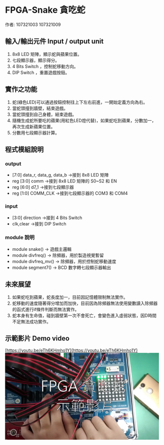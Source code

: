 # FPGA-Snake 貪吃蛇
作者: 107321003 107321009

## 輸入/輸出元件 Input / output unit
   1. 8x8 LED 矩陣，顯示蛇與蘋果位置。
   2. 七段顯示器，顯示得分。
   3. 4 Bits Switch ，控制蛇移動方向。
   4. DIP Switch ，重置遊戲按鈕。

## 實作之功能
   1. 蛇(綠色LED)可以通過按鈕控制往上下左右前進，一開始定義方向為右。
   2. 當蛇頭撞到牆壁，結束遊戲。
   3. 當蛇頭撞到自己身體，結束遊戲。
   4. 隨機生成蛇所要吃的蘋果(用紅色LED燈代替)，如果蛇吃到蘋果，分數加一，再次生成新蘋果位置。
   5. 分數用七段顯示器計算。


## 程式模組說明

### output
- [7:0] data_r, data_g, data_b ->接到 8x8 LED 矩陣  
- reg [3:0] comm ->接到 8x8 LED 矩陣的 S0~S2 和 EN  
- reg [6:0] d7_1 ->接到七段顯示器  
- reg [1:0] COMM_CLK ->接到七段顯示器的 COM3 和 COM4  
### input
- [3:0] direction ->接到 4 Bits Switch  
- clk,clear ->接到 DIP Switch

### module 說明
- module snake() -> 遊戲主邏輯
- module divfreq() -> 除頻器，用於製造視覺暫留
- module divfreq_mv() -> 除頻器，用於控制蛇移動速度
- module segment7() -> BCD 數字轉七段顯示器輸出

## 未來展望
   1. 如果蛇吃到蘋果，蛇長度加一，目前因記憶體限制無法實作。
   2. 蛇移動的速度隨著得分增加而加快，目前因為除頻器無法使用變數讀入除頻器的函式進行if條件判斷而無法實作。
   3. 蛇本身有生命值，碰到牆壁第一次不會死亡，會變色進入虛弱狀態，因D時間不足無法成功實作。
   
## 示範影片 Demo video
[https://youtu.be/eTh6KHmho1Y](https://youtu.be/eTh6KHmho1Y)  
[![影片縮圖 Video thumbnail](demothumb.png )](https://youtu.be/eTh6KHmho1Y)
